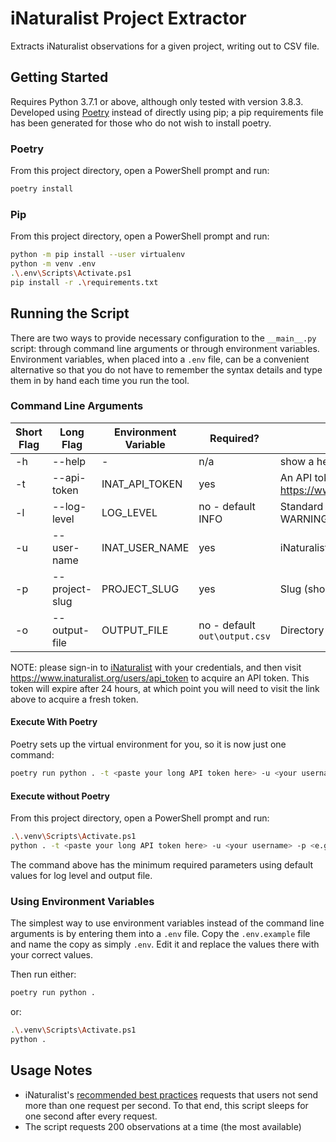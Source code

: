 # iNaturalist Project Extractor

Extracts iNaturalist observations for a given project, writing out to CSV file.

## Getting Started

Requires Python 3.7.1 or above, although only tested with version 3.8.3.
Developed using [Poetry](https://python-poetry.org) instead of directly using
pip; a pip requirements file has been generated for those who do not wish to
install poetry.

### Poetry

From this project directory, open a PowerShell prompt and run:

```bash
poetry install
```

### Pip

From this project directory, open a PowerShell prompt and run:

```bash
python -m pip install --user virtualenv
python -m venv .env
.\.env\Scripts\Activate.ps1
pip install -r .\requirements.txt
```

## Running the Script

There are two ways to provide necessary configuration to the `__main__.py`
script: through command line arguments or through environment variables.
Environment variables, when placed into a `.env` file, can be a convenient
alternative so that you do not have to remember the syntax details and type them
in by hand each time you run the tool.

### Command Line Arguments

| Short Flag | Long Flag | Environment Variable | Required? | Description |
| -- | -- | -- | -- | -- |
| -h | --help  | - | n/a | show a help message and exit |
| -t | --api-token | INAT_API_TOKEN | yes | An API token acquired from https://www.inaturalist.org/users/api_token |
| -l | --log-level | LOG_LEVEL | no - default INFO | Standard Python logging level, e.g. ERROR, WARNING, INFO, DEBUG |
| -u | --user-name | INAT_USER_NAME | yes | iNaturalist user name |
| -p | --project-slug | PROJECT_SLUG | yes | Slug (short name) of the project to extract |
| -o | --output-file | OUTPUT_FILE | no - default `out\output.csv` | Directory path and name for output file. |

NOTE: please sign-in to [iNaturalist](https://www.inaturalist.org) with your
credentials, and then visit https://www.inaturalist.org/users/api_token to
acquire an API token. This token will expire after 24 hours, at which point you
will need to visit the link above to acquire a fresh token.

#### Execute With Poetry

Poetry sets up the virtual environment for you, so it is now just one command:

```bash
poetry run python . -t <paste your long API token here> -u <your username> -p <e.g. birds-of-texas>
```

#### Execute without Poetry

From this project directory, open a PowerShell prompt and run:

```bash
.\.venv\Scripts\Activate.ps1
python . -t <paste your long API token here> -u <your username> -p <e.g. birds-of-texas>
```

The command above has the minimum required parameters using default values for
log level and output file.

### Using Environment Variables

The simplest way to use environment variables instead of the command line
arguments is by entering them into a `.env` file. Copy the `.env.example` file
and name the copy as simply `.env`. Edit it and replace the values there with
your correct values.

Then run either:

```bash
poetry run python .
```

or:

```bash
.\.venv\Scripts\Activate.ps1
python .
```

## Usage Notes

* iNaturalist's [recommended best
  practices](https://www.inaturalist.org/pages/api+recommended+practices)
  requests that users not send more than one request per second. To that end,
  this script sleeps for one second after every request.
* The script requests 200 observations at a time (the most available)
